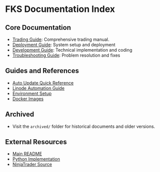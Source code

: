 # FKS Documentation Index

## Core Documentation
- [Trading Guide](TRADING_GUIDE.md): Comprehensive trading manual.
- [Deployment Guide](DEPLOYMENT_GUIDE.md): System setup and deployment
- [Development Guide](DEVELOPMENT_GUIDE.md): Technical implementation and coding
- [Troubleshooting Guide](TROUBLESHOOTING_GUIDE.md): Problem resolution and fixes

## Guides and References
- [Auto Update Quick Reference](AUTO_UPDATE_QUICK_REFERENCE.md)
- [Linode Automation Guide](LINODE_AUTOMATION_GUIDE.md)
- [Environment Setup](ENVIRONMENT_SETUP.md)
- [Docker Images](DOCKER_IMAGES.md)

## Archived
- Visit the `archived/` folder for historical documents and older versions.

## External Resources
- [Main README](../README.md)
- [Python Implementation](../python/README.md)
- [NinjaTrader Source](../src/)

